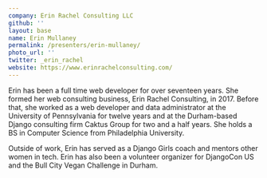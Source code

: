 ```yaml
---
company: Erin Rachel Consulting LLC
github: ''
layout: base
name: Erin Mullaney
permalink: /presenters/erin-mullaney/
photo_url: ''
twitter: _erin_rachel
website: https://www.erinrachelconsulting.com/
---
```


Erin has been a full time web developer for over seventeen years. She formed her web consulting business, Erin Rachel Consulting, in 2017. Before that, she worked as a web developer and data administrator at the University of Pennsylvania for twelve years and at the Durham-based Django consulting firm Caktus Group for two and a half years. She holds a BS in Computer Science from Philadelphia University.

Outside of work, Erin has served as a Django Girls coach and mentors other women in tech. Erin has also been a volunteer organizer for DjangoCon US and the Bull City Vegan Challenge in Durham.
